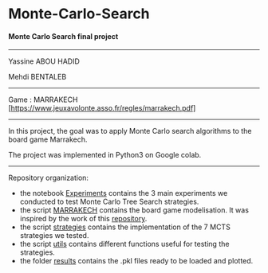 # Monte-Carlo-Search
#### Monte Carlo Search final project
----------------------------------------------

Yassine ABOU HADID

Mehdi BENTALEB

----------------------------------------------
Game : MARRAKECH [https://www.jeuxavolonte.asso.fr/regles/marrakech.pdf]

----------------------------------------------
In this project, the goal was to apply Monte Carlo search algorithms to the board game Marrakech.

The project was implemented in Python3 on Google colab.

----------------------------------------------

Repository organization: 
* the notebook [Experiments](https://github.com/abouhadid/Monte-Carlo-Search/blob/main/Experiments.ipynb) contains the 3 main experiments we conducted to test Monte Carlo Tree Search strategies. 
* the script [MARRAKECH](https://github.com/abouhadid/Monte-Carlo-Search/blob/main/MARRAKECH.py) contains the board game modelisation. It was inspired by the work of this [repository](https://github.com/sor8sh/Marrakech/blob/main/main.py).
* the script [strategies](https://github.com/abouhadid/Monte-Carlo-Search/blob/main/strategies.py) contains the implementation of the 7 MCTS strategies we tested.
* the script [utils](https://github.com/abouhadid/Monte-Carlo-Search/blob/main/utils.py) contains different functions useful for testing the strategies.
* the folder [results](https://github.com/abouhadid/Monte-Carlo-Search/tree/main/results) contains the .pkl files ready to be loaded and plotted.
